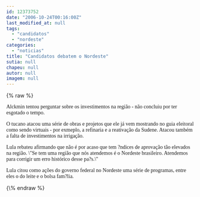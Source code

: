 ```yaml
---
id: 12373752
date: "2006-10-24T00:16:00Z"
last_modified_at: null
tags:
  - "candidatos"
  - "nordeste"
categories:
  - "noticias"
title: "Candidatos debatem o Nordeste"
sutia: null
chapeu: null
autor: null
imagem: null
---
```

{\% raw %}
<p><P><FONT face=Verdana>Alckmin tentou perguntar sobre os investimentos na região - não concluiu por ter esgotado o tempo.</FONT></P></p>
<p><P><FONT face=Verdana>O tucano atacou uma série de obras e projetos que ele já vem mostrando no guia eleitoral como sendo virtuais - por exmeplo, a refinaria e a reativação da Sudene. Atacou também a falta de investimentos na irrigação.</FONT></P></p>
<p><P><FONT face=Verdana>Lula rebateu afirmando que não é por acaso que tem ?ndices de aprovação tão elevados na região. \"Se tem uma região que nós atendemos é o Nordeste brasileiro. Atendemos para corrigir um erro histórico desse pa?s.\"</FONT></P></p>
<p><P><FONT face=Verdana>Lula citou como ações do governo federal no Nordeste uma série de programas, entre eles o do leite e o bolsa fam?lia.</FONT></P> </p>
{\% endraw %}